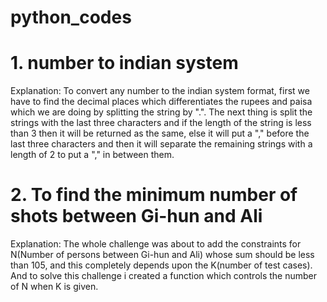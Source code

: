 # python_codes

# 1. number to indian system
Explanation: To convert any number to the indian system format, first we have to find the decimal places which differentiates the rupees and paisa which we are doing by splitting the string by ".". The next thing is split the strings with the last three characters and if the length of the string is less than 3 then it will be returned as the same, else it will put a "," before the last three characters and then it will separate the remaining strings with a length of 2 to put a "," in between them.

# 2. To find the minimum number of shots between Gi-hun and Ali
Explanation: The whole challenge was about to add the constraints for N(Number of persons between Gi-hun and Ali) whose sum should be less than 105, and this completely depends upon the K(number of test cases). And to solve this challenge i created a function which controls the number of N when K is given.
